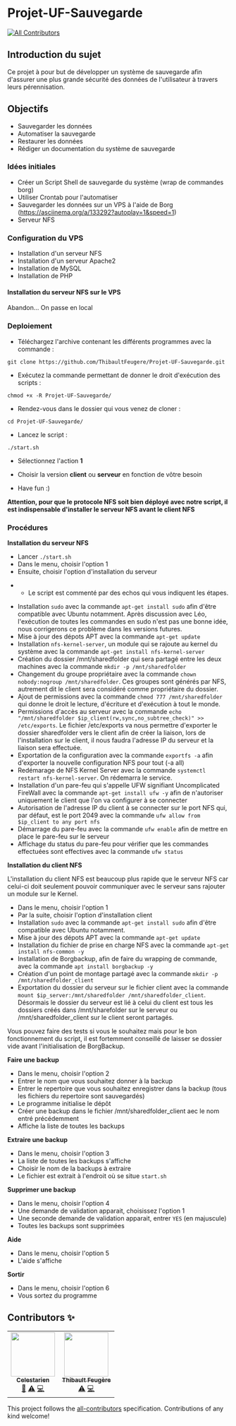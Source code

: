# Projet-UF-Sauvegarde
<!-- ALL-CONTRIBUTORS-BADGE:START - Do not remove or modify this section -->
[![All Contributors](https://img.shields.io/badge/all_contributors-2-orange.svg?style=flat-square)](#contributors-)
<!-- ALL-CONTRIBUTORS-BADGE:END -->

## Introduction du sujet

Ce projet à pour but de développer un système de sauvegarde afin d'assurer une plus grande sécurité des données de l'utilisateur à travers leurs pérennisation.

## Objectifs

- Sauvegarder les données
- Automatiser la sauvegarde
- Restaurer les données
- Rédiger un documentation du système de sauvegarde

### Idées initiales

- Créer un Script Shell de sauvegarde du système (wrap de commandes borg)
- Utiliser Crontab pour l'automatiser
- Sauvegarder les données sur un VPS à l'aide de Borg (https://asciinema.org/a/133292?autoplay=1&speed=1)
- Serveur NFS

### Configuration du VPS

- Installation d'un serveur NFS
- Installation d'un serveur Apache2 
- Installation de MySQL
- Installation de PHP

#### Installation du serveur NFS sur le VPS

Abandon...
On passe en local

### Deploiement

- Téléchargez l'archive contenant les différents programmes avec la commande : 

`git clone https://github.com/ThibaultFeugere/Projet-UF-Sauvegarde.git`

- Exécutez la commande permettant de donner le droit d'exécution des scripts :

`chmod +x -R Projet-UF-Sauvegarde/`

- Rendez-vous dans le dossier qui vous venez de cloner :

`cd Projet-UF-Sauvegarde/`

- Lancez le script : 

`./start.sh`

- Sélectionnez l'action **1**

- Choisir la version **client** ou **serveur** en fonction de vôtre besoin
- Have fun :)

**Attention, pour que le protocole NFS soit bien déployé avec notre script, il est indispensable d'installer le serveur NFS avant le client NFS**

### Procédures

**Installation du serveur NFS**

- Lancer `./start.sh`
- Dans le menu, choisir l'option 1
- Ensuite, choisir l'option d'installation du serveur
+ + Le script est commenté par des echos qui vous indiquent les étapes.
- Installation `sudo` avec la commande `apt-get install sudo` afin d'être compatible avec Ubuntu notamment. Après discussion avec Léo, l'exécution de toutes les commandes en sudo n'est pas une bonne idée, nous corrigerons ce problème dans les versions futures.
- Mise à jour des dépots APT avec la commande `apt-get update`
- Installation `nfs-kernel-server`, un module qui se rajoute au kernel du système avec la commande `apt-get install nfs-kernel-server`
- Création du dossier /mnt/sharedfolder qui sera partagé entre les deux machines avec la commande `mkdir -p /mnt/sharedfolder`
- Changement du groupe propriétaire avec la commande `chown nobody:nogroup /mnt/sharedfolder`. Ces groupes sont générés par NFS, autrement dit le client sera considéré comme propriétaire du dossier.
- Ajout de permissions avec la commande `chmod 777 /mnt/sharedfolder` qui donne le droit le lecture, d'écriture et d'exécution à tout le monde.
- Permissions d'accès au serveur avec la commande `echo "/mnt/sharedfolder $ip_client(rw,sync,no_subtree_check)" >> /etc/exports`. Le fichier /etc/exports va nous permettre d'exporter le dossier sharedfolder vers le client afin de créer la liaison, lors de l'installation sur le client, il nous faudra l'adresse IP du serveur et la liaison sera effectuée.
- Exportation de la configuration avec la commande `exportfs -a` afin d'exporter la nouvelle configuration NFS pour tout (-a all)
- Redémarage de NFS Kernel Server avec la commande `systemctl restart nfs-kernel-server`. On rédemarra le service.
- Installation d'un pare-feu qui s'appelle UFW signifiant Uncomplicated FireWall avec la commande `apt-get install ufw -y` afin de n'autoriser uniquement le client que l'on va configurer à se connecter
- Autorisation de l'adresse IP du client à se connecter sur le port NFS qui, par défaut, est le port 2049 avec la commande `ufw allow from $ip_client to any port nfs`
- Démarrage du pare-feu avec la commande `ufw enable` afin de mettre en place le pare-feu sur le serveur
- Affichage du status du pare-feu pour vérifier que les commandes effectuées sont effectives avec la commande `ufw status`

**Installation du client NFS**

L'installation du client NFS est beaucoup plus rapide que le serveur NFS car celui-ci doit seulement pouvoir communiquer avec le serveur sans rajouter un module sur le Kernel.

- Dans le menu, choisir l'option 1
- Par la suite, choisir l'option d'installation client
- Installation `sudo` avec la commande `apt-get install sudo` afin d'être compatible avec Ubuntu notamment.
- Mise à jour des dépots APT avec la commande `apt-get update`
- Installation du fichier de prise en charge NFS avec la commande `apt-get install nfs-common -y`
- Installation de Borgbackup, afin de faire du wrapping de commande, avec la commande `apt install borgbackup -y`
- Création d'un point de montage partagé avec la commande `mkdir -p /mnt/sharedfolder_client` 
- Exportation du dossier du serveur sur le fichier client avec la commande `mount $ip_server:/mnt/sharedfolder /mnt/sharedfolder_client`. Désormais le dossier du serveur est lié à celui du client est tous les dossiers créés dans /mnt/sharefolder sur le serveur ou /mnt/sharedfolder_client sur le client seront partagés.

Vous pouvez faire des tests si vous le souhaitez mais pour le bon fonctionnement du script, il est fortemment conseillé de laisser se dossier vide avant l'initialisation de BorgBackup.

**Faire une backup**

- Dans le menu, choisir l'option 2
- Entrer le nom que vous souhaitez donner à la backup
- Entrer le repertoire que vous souhaitez enregistrer dans la backup (tous les fichiers du repertoire sont sauvegardés)
- Le programme initialise le dépôt
- Créer une backup dans le fichier /mnt/sharedfolder_client aec le nom entré précédemment
- Affiche la liste de toutes les backups

**Extraire une backup**

- Dans le menu, choisir l'option 3
- La liste de toutes les backups s'affiche
- Choisir le nom de la backups à extraire
- Le fichier est extrait à l'endroit où se situe `start.sh`

**Supprimer une backup**

- Dans le menu, choisir l'option 4
- Une demande de validation apparait, choisissez l'option 1
- Une seconde demande de validation apparait, entrer `YES` (en majuscule)
- Toutes les backups sont supprimées

**Aide**

- Dans le menu, choisir l'option 5
- L'aide s'affiche

**Sortir**

- Dans le menu, choisir l'option 6
- Vous sortez du programme

## Contributors ✨


<!-- ALL-CONTRIBUTORS-LIST:START - Do not remove or modify this section -->
<!-- prettier-ignore-start -->
<!-- markdownlint-disable -->
<table>
  <tr>
    <td align="center"><a href="https://github.com/Celestarien"><img src="https://avatars2.githubusercontent.com/u/43401854?v=4" width="100px;" alt=""/><br /><sub><b>Celestarien</b></sub></a><br /><a href="#design-Celestarien" title="Design">🎨</a> <a href="https://github.com/Celestarien/backup-sh/commits?author=Celestarien" title="Tests">⚠️</a> <a href="https://github.com/Celestarien/backup-sh/commits?author=Celestarien" title="Code">💻</a></td>
    <td align="center"><a href="https://thibaultfeugere.fr"><img src="https://avatars1.githubusercontent.com/u/32579584?v=4" width="100px;" alt=""/><br /><sub><b>Thibault Feugère</b></sub></a><br /><a href="https://github.com/Celestarien/backup-sh/commits?author=ThibaultFeugere" title="Tests">⚠️</a> <a href="https://github.com/Celestarien/backup-sh/commits?author=ThibaultFeugere" title="Code">💻</a></td>
  </tr>
</table>

<!-- markdownlint-enable -->
<!-- prettier-ignore-end -->
<!-- ALL-CONTRIBUTORS-LIST:END -->

This project follows the [all-contributors](https://github.com/all-contributors/all-contributors) specification. Contributions of any kind welcome!
